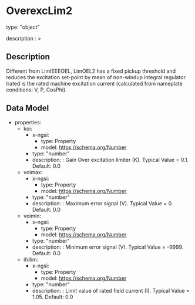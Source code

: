 # OverexcLim2
type: "object"
description : >
## Description
Different from LimIEEEOEL, LimOEL2 has a fixed pickup threshold and reduces the excitation set-point by mean of non-windup integral regulator. Irated is the rated machine excitation current (calculated from nameplate conditions: V, P, CosPhi).

## Data Model
  - properties:
    - koi:
      - x-ngsi:
        - type: Property
        - model: https://schema.org/Number
      - type: "number"
      - description: : Gain Over excitation limiter (K).  Typical Value = 0.1. Default: 0.0
    - voimax:
      - x-ngsi:
        - type: Property
        - model: https://schema.org/Number
      - type: "number"
      - description: : Maximum error signal (V).  Typical Value = 0. Default: 0.0
    - voimin:
      - x-ngsi:
        - type: Property
        - model: https://schema.org/Number
      - type: "number"
      - description: : Minimum error signal (V).  Typical Value = -9999. Default: 0.0
    - ifdlim:
      - x-ngsi:
        - type: Property
        - model: https://schema.org/Number
      - type: "number"
      - description: : Limit value of rated field current (I).  Typical Value = 1.05. Default: 0.0
